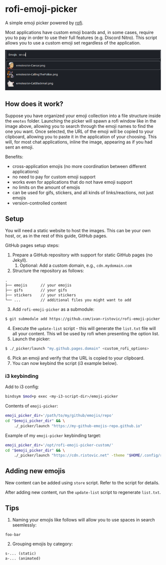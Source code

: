 # rofi-emoji-picker

A simple emoji picker powered by [rofi](https://github.com/davatorium/rofi).

Most applications have custom emoji boards and, in some cases, require you to pay in order to use their full features (e.g. Discord Nitro). This script allows you to use a custom emoji set regardless of the application.

![](./screenshots/sample.png)

## How does it work?

Suppose you have organized your emoji collection into a file structure inside the `emotes` folder.
Launching the picker will spawn a rofi window like in the image above, allowing you to search through the emoji names to find the one you want.
Once selected, the URL of the emoji will be copied to your clipboard, allowing you to paste it in the application of your choosing.
This will, for most chat applications, inline the image, appearing as if you had sent an emoji.

Benefits:
- cross-application emojis (no more coordination between different applications)
- no need to pay for custom emoji support
- works even for applications that do not have emoji support
- no limits on the amount of emojis
- can be used for gifs, stickers, and all kinds of links/reactions, not just emojis
- version-controlled content

## Setup

You will need a static website to host the images. This can be your own host, or, as in the rest of this guide, GitHub pages.

GitHub pages setup steps:
1. Prepare a GitHub repository with support for static GitHub pages (no Jekyll).
    1. Optional: Add a custom domain, e.g., `cdn.mydomain.com`
2. Structure the repository as follows:
```
.
├── emojis      // your emojis
├── gifs        // your gifs
├── stickers    // your stickers
└── ...         // additional files you might want to add
```
3. Add `rofi-emoji-picker` as a submodule:
```bash
$ git submodule add https://github.com/ivan-ristovic/rofi-emoji-picker _picker
```
4. Execute the `update-list` script - this will generate the `list.txt` file will all your content. This wll be used by rofi when presenting the option list.
5. Launch the picker:
```bash
$ ./_picker/launch "my.github.pages.domain" <custom_rofi_options>
```
6. Pick an emoji and verify that the URL is copied to your clipboard.
7. You can now keybind the script (i3 example below).

### i3 keybinding

Add to i3 config:
```bash
bindsym $mod+p exec <my-i3-script-dir>/emoji-picker
``` 

Contents of `emoji-picker`:
```bash
emoji_picker_dir='/path/to/my/github/emojis/repo'
cd "$emoji_picker_dir" && \
    ./_picker/launch "https://my-github-emojis-repo.github.io"
```

Example of my `emoji-picker` keybinding target:
```bash
emoji_picker_dir='/opt/rofi-emoji-picker-custom/'
cd "$emoji_picker_dir" && \
    ./_picker/launch "https://cdn.ristovic.net" -theme "$HOME/.config/rofi/launchers/type-3/style-5.rasi"
```

## Adding new emojis

New content can be added using `store` script. Refer to the script for details.

After adding new content, run the `update-list` script to regenerate `list.txt`.

## Tips

1. Naming your emojis like follows will allow you to use spaces in search seemlessly:
```
foo-bar
```
2. Grouping emojis by category:
```
s-... (static)
a-... (animated)
```
